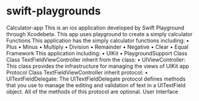 # swift-playgrounds
Calculator-app
This is an ios application developed by Swift Playground through Xcodebeta.
This app uses playground to create a simply calculator
Functions
This application has the simply calculator functions including:
• Plus
• Minus
• Multiply
• Division
• Remainder
• Negative
• Clear
• Equal
Framework
This application including:
• UIKit
• PlaygroundSupport
Class
Class TextFieldViewController inherit from the class:
• UIViewController: This class provides the infrastructure for managing
the views of UIKit app
Protocol
Class TextFieldViewController inherit protocol:
• UITextFieldDelegate: The UITextFieldDelegate protocol defines
methods that you use to manage the editing and validation of text in
a UITextField object. All of the methods of this protocol are optional.
User Interface
